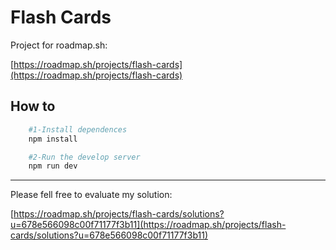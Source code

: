 # Flash Cards

Project for roadmap.sh:

[https://roadmap.sh/projects/flash-cards](https://roadmap.sh/projects/flash-cards)

## How to

```bash
    #1-Install dependences
    npm install
```

```bash
    #2-Run the develop server
    npm run dev
```

---

Please fell free to evaluate my solution:

[https://roadmap.sh/projects/flash-cards/solutions?u=678e566098c00f71177f3b11](https://roadmap.sh/projects/flash-cards/solutions?u=678e566098c00f71177f3b11)
